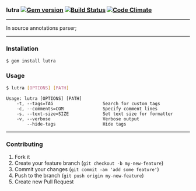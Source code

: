 ### lutra [![Gem version](https://img.shields.io/gem/v/lutra.svg)](https://rubygems.org/gems/lutra) [![Build Status](https://img.shields.io/travis/artemeff/lutra.svg)](https://travis-ci.org/artemeff/lutra) [![Code Climate](https://img.shields.io/codeclimate/github/artemeff/lutra.svg)](https://codeclimate.com/github/artemeff/lutra)

---

In source annotations parser;

---

### Installation

```bash
$ gem install lutra
```

### Usage

```bash
$ lutra [OPTIONS] [PATH]
```

```
Usage: lutra [OPTIONS] [PATH]
    -t, --tags=TAG                   Search for custom tags
    -c, --comments=COM               Specify comment lines
    -s, --text-size=SIZE             Set text size for formatter
    -v, --verbose                    Verbose output
        --hide-tags                  Hide tags
```

---

### Contributing

1. Fork it
2. Create your feature branch (`git checkout -b my-new-feature`)
3. Commit your changes (`git commit -am 'add some feature'`)
4. Push to the branch (`git push origin my-new-feature`)
5. Create new Pull Request
